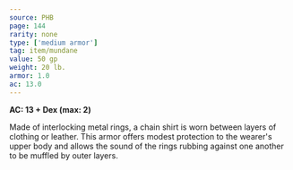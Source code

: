 ```yaml
---
source: PHB
page: 144
rarity: none
type: ['medium armor']
tag: item/mundane
value: 50 gp
weight: 20 lb.
armor: 1.0
ac: 13.0
---
```


**AC: 13 + Dex (max: 2)**

Made of interlocking metal rings, a chain shirt is worn between layers of clothing or leather. This armor offers modest protection to the wearer's upper body and allows the sound of the rings rubbing against one another to be muffled by outer layers.

